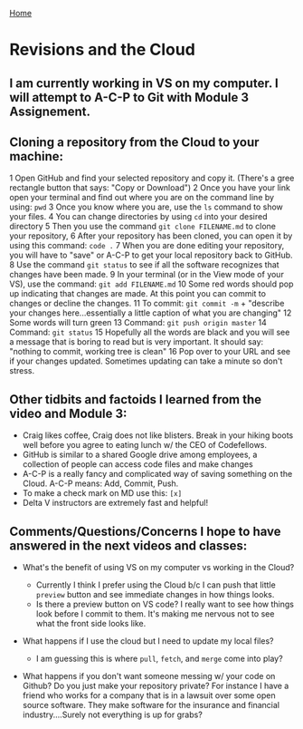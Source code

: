 [Home](https://jennjoyce.github.io/learning-journal/)

# Revisions and the Cloud


## I am currently working in VS on my computer. I will attempt to A-C-P to Git with Module 3 Assignement.


## Cloning a repository from the Cloud to your machine:

1 Open GitHub and find your selected repository and copy it.  (There's a gree rectangle button that says: "Copy or Download")
2 Once you have your link open your terminal and find out where you are on the command line by using: `pwd`
3 Once you know where you are, use the `ls` command to show your files.
4 You can change directories by using `cd` into your desired directory
5 Then you use the command `git clone FILENAME.md` to clone your repository,
6 After your repository has been cloned, you can open it by using this command: `code .`
7 When you are done editing your repository, you will have to "save" or A-C-P to get your local repository back to GitHub.
8 Use the command `git status` to see if all the software recognizes that changes have been made.
9 In your terminal (or in the View mode of your VS), use the command: `git add FILENAME.md`
10 Some red words should pop up indicating that changes are made. At this point you can commit to changes or decline the changes.
11 To commit: `git commit -m` + "describe your changes here...essentially a little caption of what you are changing"
12 Some words will turn green 
13 Command: `git push origin master`
14 Command: `git status`
15 Hopefully all the words are black and you will see a message that is boring to read but is very important.  It should say: "nothing to commit, working tree is clean"
16 Pop over to your URL and see if your changes updated.  Sometimes updating can take a minute so don't stress.


## Other tidbits and factoids I learned from the video and Module 3:
*  Craig likes coffee, Craig does not like blisters. Break in your hiking boots well before you agree to eating lunch w/ the CEO of Codefellows. 
*  GitHub is similar to a shared Google drive among employees, a collection of people can access code files and make changes
*  A-C-P is a really fancy and complicated way of saving something on the Cloud. A-C-P means: Add, Commit, Push.
*  To make a check mark on MD use this: `[x]`
*  Delta V instructors are extremely fast and helpful!

## Comments/Questions/Concerns I hope to have answered in the next videos and classes:
*  What's the benefit of using VS on my computer vs working in the Cloud?
    *  Currently I think I prefer using the Cloud b/c I can push that little `preview` button and see immediate changes in how things looks. 
    *  Is there a preview button on VS code? I really want to see how things look before I commit to them. It's making me nervous not to see what the front side looks like. 

*  What happens if I use the cloud but I need to update my local files? 
    *  I am guessing this is where `pull`, `fetch`, and `merge` come into play?
*  What happens if you don't want someone messing w/ your code on Github? Do you just make your repository private? For instance I have a friend who works for a company that is in    a lawsuit over some open source software. They make software for the insurance and financial industry....Surely not everything is up for grabs? 



